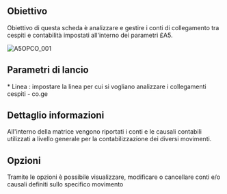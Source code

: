 ## Obiettivo
Obiettivo di questa scheda è analizzare e gestire i conti di collegamento tra cespiti e contabilità impostati all'interno dei parametri £A5.

![A5OPCO_001](http://doc.smeup.com/immagini/MBDOC_SCH-A5OPCO_CO1/A5OPCO_001.png)
## Parametri di lancio

 \* Linea :  impostare la linea per cui si vogliano analizzare i collegamenti cespiti - co.ge

## Dettaglio informazioni
All'interno della matrice vengono riportati i conti e le causali contabili utilizzati a livello generale per la contabilizzazione dei diversi movimenti.

## Opzioni
Tramite le opzioni è possibile visualizzare, modificare o cancellare conti e/o causali definiti sullo specifico movimento




